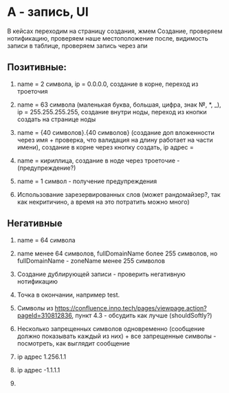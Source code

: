 # А - запись, UI

В кейсах переходим на страницу создания, жмем Создание, проверяем нотификацию, проверяем наше местоположение после, видимость записи в таблице, проверяем запись через апи

## Позитивные:

1. name = 2 символа, ip = 0.0.0.0, создание в корне, переход из троеточия

2. name = 63 символа (маленькая буква, большая, цифра, знак №, \*, \_), ip = 255.255.255.255, создание внутри ноды, переход из кнопки создать на странице ноды

3. name = {40 символов}.{40 символов} (создание доп вложенности через имя + проверка, что валидация на длину работает на части имени), создание в корне через кнопку создать, ip адрес =

4. name = кириллица, создание в ноде через троеточие - (предупреждение?)

5. name = 1 символ - получение предупреждения

6. Использование зарезервированных слов (может рандомайзер?, так как некритичино, а время на это потратить можно много)

## Негативные

1. name = 64 символа

2. name менее 64 символов, fullDomainName более 255 символов, но fullDomainName - zoneName менее 255 символов

3. Создание дублирующей записи - проверить негативную нотификацию

4. Точка в окончании, например test.

5. Символы из <https://confluence.inno.tech/pages/viewpage.action?pageId=310812836>, пункт 4.3 - обсудить как лучше (shouldSoftly?)

6. Несколько запрещенных символов одновременно (сообщение должно показывать каждый из них) + все запрещенные символы - посмотреть, как выглядит сообщение

7. ip адрес 1.256.1.1

8. ip адрес -1.1.1.1

9. 